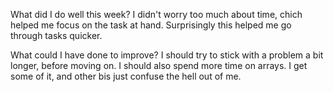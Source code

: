 What did I do well this week?
I didn't worry too much about time, chich helped me focus on the task at hand. Surprisingly this helped me go through tasks quicker.

What could I have done to improve?
I should try to stick with a problem a bit longer, before moving on. I should also spend more time on arrays. I get some of it, and other bis just confuse the hell out of me.  
